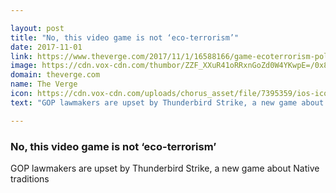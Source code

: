 ```yaml
---

layout: post
title: "No, this video game is not ‘eco-terrorism’"
date: 2017-11-01
link: https://www.theverge.com/2017/11/1/16588166/game-ecoterrorism-politics-thunderbird
image: https://cdn.vox-cdn.com/thumbor/ZZF_XXuR41oRRxnGoZd0W4YKwpE=/0x84:2880x1592/fit-in/1200x630/cdn.vox-cdn.com/uploads/chorus_asset/file/9580705/Screen_Shot_2017_10_31_at_5.16.08_PM.png
domain: theverge.com
name: The Verge
icon: https://cdn.vox-cdn.com/uploads/chorus_asset/file/7395359/ios-icon.0.png
text: "GOP lawmakers are upset by Thunderbird Strike, a new game about Native traditions"

---
```


### No, this video game is not ‘eco-terrorism’

GOP lawmakers are upset by Thunderbird Strike, a new game about Native traditions